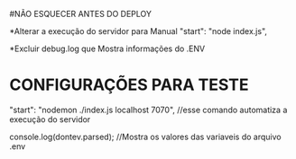 #NÃO ESQUECER ANTES DO DEPLOY

*Alterar a execução do servidor para Manual
"start": "node index.js",

*Excluir debug.log que Mostra informações do .ENV

# CONFIGURAÇÕES PARA TESTE
"start": "nodemon ./index.js localhost 7070", //esse comando automatiza a execução do servidor

console.log(dontev.parsed); //Mostra os valores das variaveis do arquivo .env




